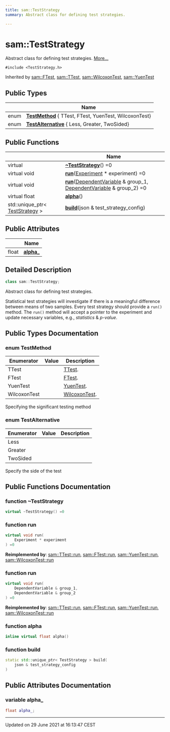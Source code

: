 ```yaml
---
title: sam::TestStrategy
summary: Abstract class for defining test strategies. 

---
```


# sam::TestStrategy



Abstract class for defining test strategies.  [More...](#detailed-description)


`#include <TestStrategy.h>`

Inherited by [sam::FTest](/doxygen/Classes/classsam_1_1_f_test/), [sam::TTest](/doxygen/Classes/classsam_1_1_t_test/), [sam::WilcoxonTest](/doxygen/Classes/classsam_1_1_wilcoxon_test/), [sam::YuenTest](/doxygen/Classes/classsam_1_1_yuen_test/)

## Public Types

|                | Name           |
| -------------- | -------------- |
| enum| **[TestMethod](/doxygen/Classes/classsam_1_1_test_strategy/#enum-testmethod)** { TTest, FTest, YuenTest, WilcoxonTest} |
| enum| **[TestAlternative](/doxygen/Classes/classsam_1_1_test_strategy/#enum-testalternative)** { Less, Greater, TwoSided} |

## Public Functions

|                | Name           |
| -------------- | -------------- |
| virtual | **[~TestStrategy](/doxygen/Classes/classsam_1_1_test_strategy/#function-~teststrategy)**() =0 |
| virtual void | **[run](/doxygen/Classes/classsam_1_1_test_strategy/#function-run)**([Experiment](/doxygen/Classes/classsam_1_1_experiment/) * experiment) =0 |
| virtual void | **[run](/doxygen/Classes/classsam_1_1_test_strategy/#function-run)**([DependentVariable](/doxygen/Classes/classsam_1_1_dependent_variable/) & group_1, [DependentVariable](/doxygen/Classes/classsam_1_1_dependent_variable/) & group_2) =0 |
| virtual float | **[alpha](/doxygen/Classes/classsam_1_1_test_strategy/#function-alpha)**() |
| std::unique_ptr< [TestStrategy](/doxygen/Classes/classsam_1_1_test_strategy/) > | **[build](/doxygen/Classes/classsam_1_1_test_strategy/#function-build)**(json & test_strategy_config) |

## Public Attributes

|                | Name           |
| -------------- | -------------- |
| float | **[alpha_](/doxygen/Classes/classsam_1_1_test_strategy/#variable-alpha_)**  |

## Detailed Description

```cpp
class sam::TestStrategy;
```

Abstract class for defining test strategies. 

Statistical test strategies will investigate if there is a meaningful difference between means of two samples. Every test strategy should provide a `run()` method. The `run()` method will accept a pointer to the experiment and update necessary variables, e.g., _statistics_ & _p-value_. 

## Public Types Documentation

### enum TestMethod

| Enumerator | Value | Description |
| ---------- | ----- | ----------- |
| TTest | | [TTest]().   |
| FTest | | [FTest]().   |
| YuenTest | | [YuenTest]().   |
| WilcoxonTest | | [WilcoxonTest]().   |




Specifying the significant testing method 


### enum TestAlternative

| Enumerator | Value | Description |
| ---------- | ----- | ----------- |
| Less | |   |
| Greater | |   |
| TwoSided | |   |




Specify the side of the test 


## Public Functions Documentation

### function ~TestStrategy

```cpp
virtual ~TestStrategy() =0
```


### function run

```cpp
virtual void run(
    Experiment * experiment
) =0
```


**Reimplemented by**: [sam::TTest::run](/doxygen/Classes/classsam_1_1_t_test/#function-run), [sam::FTest::run](/doxygen/Classes/classsam_1_1_f_test/#function-run), [sam::YuenTest::run](/doxygen/Classes/classsam_1_1_yuen_test/#function-run), [sam::WilcoxonTest::run](/doxygen/Classes/classsam_1_1_wilcoxon_test/#function-run)


### function run

```cpp
virtual void run(
    DependentVariable & group_1,
    DependentVariable & group_2
) =0
```


**Reimplemented by**: [sam::TTest::run](/doxygen/Classes/classsam_1_1_t_test/#function-run), [sam::FTest::run](/doxygen/Classes/classsam_1_1_f_test/#function-run), [sam::YuenTest::run](/doxygen/Classes/classsam_1_1_yuen_test/#function-run), [sam::WilcoxonTest::run](/doxygen/Classes/classsam_1_1_wilcoxon_test/#function-run)


### function alpha

```cpp
inline virtual float alpha()
```


### function build

```cpp
static std::unique_ptr< TestStrategy > build(
    json & test_strategy_config
)
```


## Public Attributes Documentation

### variable alpha_

```cpp
float alpha_;
```


-------------------------------

Updated on 29 June 2021 at 16:13:47 CEST